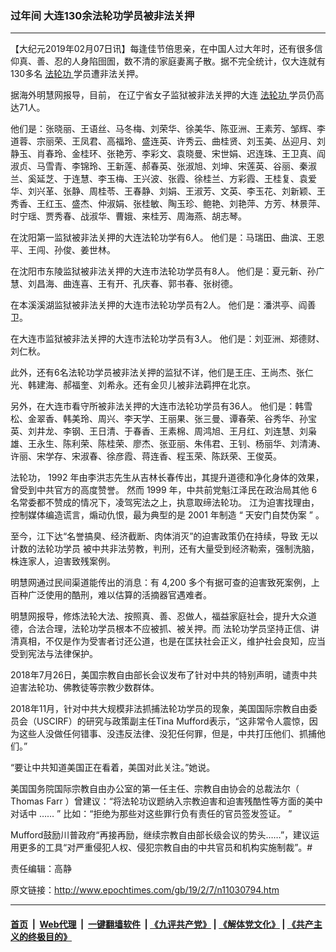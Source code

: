 ### 过年间 大连130余法轮功学员被非法关押
------------------------

<p>
 【大纪元2019年02月07日讯】每逢佳节倍思亲，在中国人过大年时，还有很多信仰真、善、忍的人身陷囹圄，数不清的家庭妻离子散。据不完全统计，仅大连就有130多名
 <a href="http://www.epochtimes.com/gb/tag/%E6%B3%95%E8%BD%AE%E5%8A%9F.html">
  法轮功
 </a>
 学员遭非法关押。
</p>
<p class="p4">
 <span class="s1">
  据海外明慧网报导，目前，
 </span>
 <span class="s1">
  在辽宁省女子监狱被非法关押的大连
  <a href="http://www.epochtimes.com/gb/tag/%E6%B3%95%E8%BD%AE%E5%8A%9F.html">
   法轮功
  </a>
  学员仍高达71人。
 </span>
</p>
<p class="p4">
 <span class="s1">
  他们是：张晓丽、王语丝、马冬梅、刘荣华、徐美华、陈亚洲、王素芳、邹辉、李道蓉、宗丽荣、王凤君、高福玲、盛连英、许秀云、曲桂贤、刘玉美、丛迎月、刘静玉、肖春玲、金桂环、张艳芳、李彩文、袁晓曼、宋世娟、迟连珠、王卫真、阎淑贞、马雪青、李锦玲、王新莲、郝春英、张淑旭、刘坤、宋莲英、谷丽、秦淑兰、奚延芝、于连慧、李玉梅、王兴波、张霞、徐桂兰、方彩霞、王桂复、袁爱华、刘兴革、张静、周桂苓、王春静、刘娟、王淑芳、文英、李玉花、刘新颖、王秀香、王红玉、盛杰、仲淑娟、张桂敏、陶玉珍、鲍艳、刘艳萍、方芳、林景萍、时宁瑶、贾秀春、战淑华、曹娥、来桂芳、周海燕、胡志琴。
 </span>
</p>
<p class="p4">
 <span class="s1">
  在沈阳第一监狱被非法关押的大连法轮功学有6人。
 </span>
 <span class="s1">
  他们是：马瑞田、曲滨、王恩平、王闯、孙俊、姜世林。
 </span>
</p>
<p class="p4">
 <span class="s1">
  在沈阳市东陵监狱被非法关押的大连市法轮功学员有8人。
 </span>
 <span class="s1">
  他们是：夏元新、孙广慧、刘昌海、曲连喜、王有开、孔庆春、郭书春、张树德。
 </span>
</p>
<p class="p4">
 <span class="s1">
  在本溪溪湖监狱被非法关押的大连市法轮功学员有2人。
 </span>
 <span class="s1">
  他们是：潘洪亭、阎善卫。
 </span>
</p>
<p class="p4">
 <span class="s1">
  在大连市监狱被非法关押的大连市法轮功学员有3人。
 </span>
 <span class="s1">
  他们是：刘亚洲、郑德财、刘仁秋。
 </span>
</p>
<p class="p4">
 <span class="s1">
  此外，还有6名法轮功学员被非法关押的监狱不详，他们是王庄、王尚杰、张仁光、韩建海、郝福奎、刘希永。还有金贝儿被非法羁押在北京。
 </span>
</p>
<p class="p4">
 <span class="s1">
  另外，在大连市看守所被非法关押的大连市法轮功学员有36人。
 </span>
 <span class="s1">
  他们是：韩雪松、金翠香、韩美玲、周兴、李天学、王丽果、张三曼、谭春荣、谷秀华、孙宝英、刘井龙、李钢、王日清、于春香、王素棉、周鸿旭、王月红、刘连慧、刘枭雄、王永生、陈利荣、陈桂荣、廖杰、张亚丽、朱伟君、王钊、杨丽华、刘清涛、许丽、宋学存、宋淑春、徐彦霞、蒋连香、程玉荣、陈跃荣、王俊英。
 </span>
</p>
<p class="p4">
 <span class="s1">
  法轮功，
 </span>
 <span class="s4">
  1992
 </span>
 <span class="s1">
  年由李洪志先生从吉林长春传出，其提升道德和净化身体的效果，曾受到中共官方的高度赞誉。
 </span>
 <span class="s1">
  然而
 </span>
 <span class="s4">
  1999
 </span>
 <span class="s1">
  年，中共前党魁江泽民在政治局其他
 </span>
 <span class="s4">
  6
 </span>
 <span class="s1">
  名常委都不赞成的情况下，凌驾宪法之上，执意取缔法轮功。
 </span>
 <span class="s1">
  江为迫害找理由，控制媒体编造谎言，煽动仇恨，最为典型的是
 </span>
 <span class="s4">
  2001
 </span>
 <span class="s1">
  年制造
 </span>
 <span class="s4">
  “
 </span>
 <span class="s1">
  天安门自焚伪案
 </span>
 <span class="s4">
  ”
 </span>
 <span class="s1">
  。
 </span>
</p>
<p class="p5">
 <span class="s1">
  至今，江下达“名誉搞臭、经济截断、肉体消灭”的迫害政策仍在持续，导致
 </span>
 <span class="s3">
  无以计数的法轮功学员
 </span>
 <span class="s1">
  被中共非法劳教，判刑，还有大量受到经济勒索，强制洗脑，株连家人，迫害致残案例。
 </span>
</p>
<p class="p5">
 <span class="s1">
  明慧网通过民间渠道能传出的消息：有
 </span>
 <span class="s4">
  4,200
 </span>
 <span class="s1">
  多个有据可查的迫害致死案例，上百种广泛使用的酷刑，难以估算的活摘器官遇难者。
 </span>
</p>
<p class="p4">
 <span class="s1">
  明慧网报导，修炼法轮大法、按照真、善、忍做人，福益家庭社会，提升大众道德，合法合理，法轮功学员根本不应被抓、被关押。而
 </span>
 法轮功学员坚持正信、讲清真相，不仅是作为受害者讨还公道，也是在匡扶社会正义，维护社会良知，应当受到宪法与法律保护。
</p>
<p class="p5">
 <span class="s1">
  2018年7月26日，美国宗教自由部长会议发布了针对中共的特别声明，谴责中共迫害法轮功、佛教徒等宗教少数群体。
 </span>
</p>
<p class="p8">
 <span class="s1">
  2018年11月，针对中共大规模非法抓捕法轮功学员的现象，美国国际宗教自由委员会（USCIRF）的研究与政策副主任Tina Mufford表示，“这非常令人震惊，因为这些人没做任何错事、没违反法律、没犯任何罪，但是，中共打压他们、抓捕他们。”
 </span>
</p>
<p class="p10">
 <span class="s1">
  “要让中共知道美国正在看着，美国对此关注。”她说。
 </span>
</p>
<p class="p11">
 <span class="s1">
  美国国务院国际宗教自由办公室的第一任主任、宗教自由协会的总裁法尔（
 </span>
 <span class="s5">
  Thomas Farr
 </span>
 <span class="s1">
  ）曾建议：“将法轮功议题纳入宗教迫害和迫害残酷性等方面的美中对话中
 </span>
 <span class="s5">
  ……
 </span>
 <span class="s1">
  ”
 </span>
 <span class="s1">
  比如：“拒绝为那些对这些罪行负有责任的官员签发签证。
 </span>
 <span class="s5">
  ”
 </span>
</p>
<p class="p7">
 <span class="s1">
  Mufford鼓励川普政府“再接再励，继续宗教自由部长级会议的势头……”，建议运用更多的工具“对严重侵犯人权、侵犯宗教自由的中共官员和机构实施制裁”。#
 </span>
</p>
<p class="p7">
 责任编辑：高静
</p>

原文链接：http://www.epochtimes.com/gb/19/2/7/n11030794.htm


------------------------
#### [首页](https://github.com/gfw-breaker/banned-news/blob/master/README.md) &nbsp;|&nbsp; [Web代理](https://github.com/labour-camp/helloworld) &nbsp;|&nbsp; [一键翻墙软件](https://github.com/gfw-breaker/nogfw/blob/master/README.md) &nbsp;| [《九评共产党》](https://github.com/gfw-breaker/9ping.md/blob/master/README.md#九评之一评共产党是什么) | [《解体党文化》](https://github.com/gfw-breaker/jtdwh.md/blob/master/README.md) | [《共产主义的终极目的》](https://github.com/gfw-breaker/gczydzjmd.md/blob/master/README.md)

